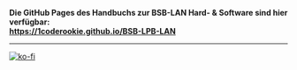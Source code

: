**Die GitHub Pages des Handbuchs zur BSB-LAN Hard- & Software sind hier verfügbar:  
https://1coderookie.github.io/BSB-LPB-LAN**

---

[![ko-fi](https://ko-fi.com/img/githubbutton_sm.svg)](https://ko-fi.com/U6U5NPB51)  
